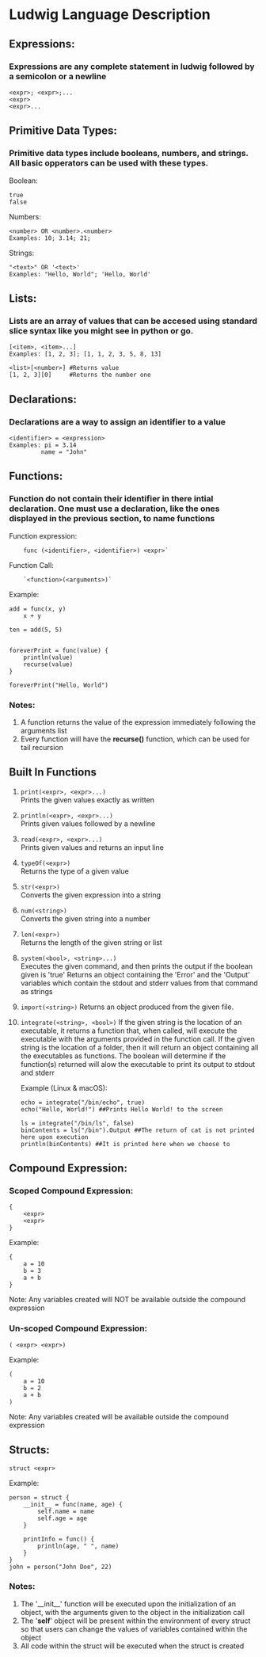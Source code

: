 # Ludwig Language Description
## Expressions:
### Expressions are any complete statement in ludwig followed by a semicolon or a newline
```
<expr>; <expr>;...
<expr>
<expr>...
```

## Primitive Data Types:
### Primitive data types include booleans, numbers, and strings. All basic opperators can be used with these types.

Boolean:
```
true
false
```
Numbers:
```
<number> OR <number>.<number>
Examples: 10; 3.14; 21;
```
Strings:
```
"<text>" OR '<text>'
Examples: "Hello, World"; 'Hello, World'
```

## Lists:
### Lists are an array of values that can be accesed using standard slice syntax like you might see in python or go.
```
[<item>, <item>...]
Examples: [1, 2, 3]; [1, 1, 2, 3, 5, 8, 13]

<list>[<number>] #Returns value
[1, 2, 3][0]     #Returns the number one
```

## Declarations:
### Declarations are a way to assign an identifier to a value
```
<identifier> = <expression>
Examples: pi = 3.14
         name = "John"
```

## Functions:
### Function do not contain their identifier in there intial declaration. One must use a declaration, like the ones displayed in the previous section, to name functions
Function expression:
```
    func (<identifier>, <identifier>) <expr>`
```
Function Call:
```
    `<function>(<arguments>)`
```
Example:
```
add = func(x, y)
    x + y

ten = add(5, 5)


foreverPrint = func(value) {
    println(value)
    recurse(value)
}

foreverPrint("Hello, World")
```
### Notes:
1) A function returns the value of the expression immediately following the
arguments list<br/>
2) Every function will have the __recurse()__ function, which can be used for tail recursion

## Built In Functions
1) `print(<expr>, <expr>...)`    
    Prints the given values exactly as written

2) `println(<expr>, <expr>...)`  
    Prints given values followed by a newline

3) `read(<expr>, <expr>...)`     
    Prints given values and returns an input line
    
4) `typeOf(<expr>)`              
    Returns the type of a given value
5) `str(<expr>)`   
    Converts the given expression into a string
6) `num(<string>)`   
    Converts the given string into a number
7) `len(<expr>)`  
    Returns the length of the given string or list
9) `system(<bool>, <string>...)`  
    Executes the given command, and then prints the output if the boolean given is 'true'
    Returns an object containing the 'Error' and the 'Output' variables which contain the
    stdout and stderr values from that command as strings
10) `import(<string>)`
    Returns an object produced from the given file.
11) `integrate(<string>, <bool>)`
    If the given string is the location of an executable, it returns a function that, when called,
    will execute the executable with the arguments provided in the function call.
    If the given string is the location of a folder, then it will return an object containing all
    the executables as functions.
    The boolean will determine if the function(s) returned will alow the executable to print its
    output to stdout and stderr

    Example (Linux & macOS):
    ```
    echo = integrate("/bin/echo", true)
    echo("Hello, World!") ##Prints Hello World! to the screen

    ls = integrate("/bin/ls", false)
    binContents = ls("/bin").Output ##The return of cat is not printed here upon execution
    println(binContents) ##It is printed here when we choose to
    ```

## Compound Expression:
### Scoped Compound Expression:
```
{ 
    <expr> 
    <expr> 
}
```
Example:
```
{
    a = 10
    b = 3
    a + b
}
```
Note: Any variables created will NOT be available outside the compound expression

### Un-scoped Compound Expression:
```
( <expr> <expr>)
```
Example:
```
(
    a = 10
    b = 2
    a + b
)
```
Note: Any variables created will be available outside the compound expression

## Structs:
```
struct <expr>
```

Example:
```
person = struct {
    __init__ = func(name, age) {
        self.name = name
        self.age = age
    }

    printInfo = func() {
        println(age, " ", name)
    }
}
john = person("John Doe", 22)
```

### Notes:
1) The '__init\__' function will be executed upon the initialization of an object, with the arguments given to the object in the initialization call<br/>
2) The '__self__' object will be present within the environment of every struct so that users can change the values of variables contained within the object<br/>
3) All code within the struct will be executed when the struct is created






























